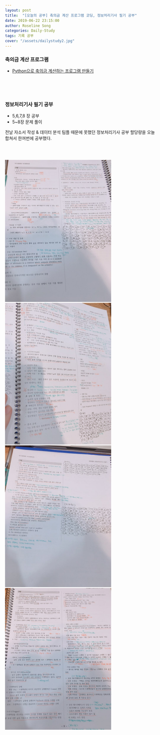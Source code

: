 ```yaml
---
layout: post
title:  "[오늘의 공부] 축의금 계산 프로그램 코딩, 정보처리기사 필기 공부"
date: 2019-06-22 23:15:00
author: Roseline Song
categories: Daily-Study
tags: 기록 공부
cover: "/assets/dailystudy2.jpg"
---
```


### 축의금 계산 프로그램

- [Python으로 축의금 계산하는 프로그램 만들기](https://roseline124.github.io/algorithm/2019/06/22/Algorithm-congraturatory_money.html) 

<br>​
<br>​

### 정보처리기사 필기 공부 

- 5,6,7,8 장 공부 
- 5~8장 문제 풀이 

전날 자소서 작성 & 데이터 분석 팀플 때문에 못했던 정보처리기사 공부 할당량을 오늘 합쳐서 한꺼번에 공부했다. 

<br>​

<img src="/assets/images/20190622_01.jpg" style="width:350px; display:inline;">
<img src="/assets/images/20190622_02.jpg" style="width:350px; display:inline;">
<img src="/assets/images/20190622_03.jpg" style="width:350px; display:inline;">
<img src="/assets/images/20190622_04.jpg" style="width:350px; display:inline;">

<br>​
<br>​

